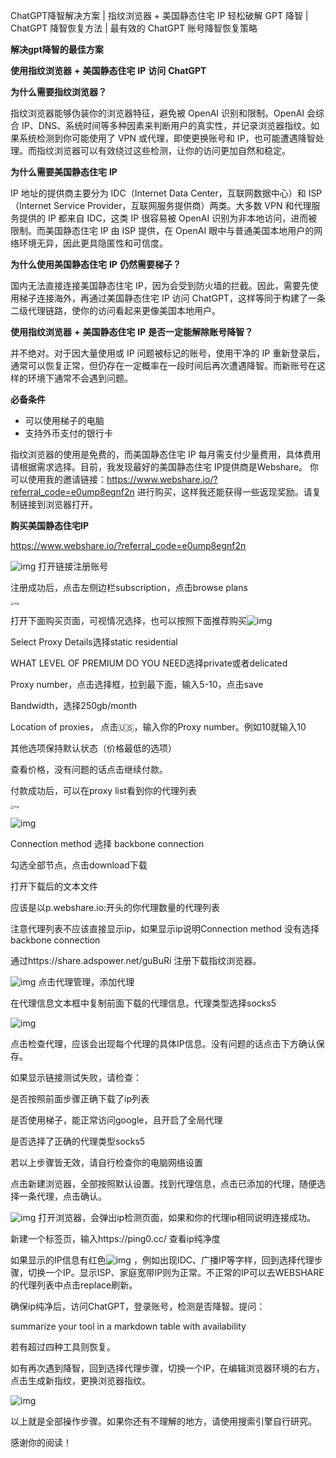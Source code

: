 ChatGPT降智解决方案 | 指纹浏览器 + 美国静态住宅 IP 轻松破解 GPT 降智 | ChatGPT 降智恢复方法 | 最有效的 ChatGPT 账号降智恢复策略

**解决gpt降智的最佳方案**

**使用指纹浏览器** **+** **美国静态住宅** **IP** **访问** **ChatGPT**

**为什么需要指纹浏览器？**

指纹浏览器能够伪装你的浏览器特征，避免被 OpenAI 识别和限制。OpenAI 会综合 IP、DNS、系统时间等多种因素来判断用户的真实性，并记录浏览器指纹。如果系统检测到你可能使用了 VPN 或代理，即使更换账号和 IP，也可能遭遇降智处理。而指纹浏览器可以有效绕过这些检测，让你的访问更加自然和稳定。

**为什么需要美国静态住宅** **IP**

IP 地址的提供商主要分为 IDC（Internet Data Center，互联网数据中心）和 ISP（Internet Service Provider，互联网服务提供商）两类。大多数 VPN 和代理服务提供的 IP 都来自 IDC，这类 IP 很容易被 OpenAI 识别为非本地访问，进而被限制。而美国静态住宅 IP 由 ISP 提供，在 OpenAI 眼中与普通美国本地用户的网络环境无异，因此更具隐匿性和可信度。

**为什么使用美国静态住宅** **IP** **仍然需要梯子？**

国内无法直接连接美国静态住宅 IP，因为会受到防火墙的拦截。因此，需要先使用梯子连接海外，再通过美国静态住宅 IP 访问 ChatGPT，这样等同于构建了一条二级代理链路，使你的访问看起来更像美国本地用户。

**使用指纹浏览器** **+** **美国静态住宅** **IP** **是否一定能解除账号降智？**

并不绝对。对于因大量使用或 IP 问题被标记的账号，使用干净的 IP 重新登录后，通常可以恢复正常，但仍存在一定概率在一段时间后再次遭遇降智。而新账号在这样的环境下通常不会遇到问题。

**必备条件**

- 可以使用梯子的电脑
- 支持外币支付的银行卡

指纹浏览器的使用是免费的，而美国静态住宅 IP 每月需支付少量费用，具体费用请根据需求选择。目前，我发现最好的美国静态住宅 IP提供商是Webshare。 你可以使用我的邀请链接：https://www.webshare.io/?referral_code=e0ump8egnf2n 进行购买，这样我还能获得一些返现奖励。请复制链接到浏览器打开。 

**购买美国静态住宅IP**

https://www.webshare.io/?referral_code=e0ump8egnf2n

![img](https://raw.githubusercontent.com/thh789/Chatgpt/refs/heads/main/clip_image002.png)
 打开链接注册账号

注册成功后，点击左侧边栏subscription，点击browse plans

<img src="https://raw.githubusercontent.com/thh789/Chatgpt/refs/heads/main/clip_image003.png" alt="img" style="zoom: 33%;" />

打开下面购买页面，可视情况选择，也可以按照下面推荐购买![img](https://raw.githubusercontent.com/thh789/Chatgpt/refs/heads/main/clip_image004.png)

Select Proxy Details选择static residential

 

WHAT LEVEL OF PREMIUM DO YOU NEED选择private或者delicated

 

Proxy number，点击选择框，拉到最下面，输入5-10，点击save

 

Bandwidth，选择250gb/month

 

Location of proxies， 点击🇺🇸，输入你的Proxy number。例如10就输入10

 

其他选项保持默认状态（价格最低的选项）

 

查看价格，没有问题的话点击继续付款。

 

付款成功后，可以在proxy list看到你的代理列表

<img src="https://raw.githubusercontent.com/thh789/Chatgpt/refs/heads/main/clip_image005.png" alt="img" style="zoom:33%;" />

![img](https://raw.githubusercontent.com/thh789/Chatgpt/refs/heads/main/clip_image006.png)

Connection method 选择 backbone connection



勾选全部节点，点击download下载



打开下载后的文本文件

 

应该是以p.webshare.io:开头的你代理数量的代理列表

 

注意代理列表不应该直接显示ip，如果显示ip说明Connection method 没有选择 backbone connection

  

通过https://share.adspower.net/guBuRi 注册下载指纹浏览器。

 

![img](https://raw.githubusercontent.com/thh789/Chatgpt/refs/heads/main/clip_image007.png)
 点击代理管理，添加代理

 

在代理信息文本框中复制前面下载的代理信息。代理类型选择socks5

![img](https://raw.githubusercontent.com/thh789/Chatgpt/refs/heads/main/clip_image008.png)

 

点击检查代理，应该会出现每个代理的具体IP信息。没有问题的话点击下方确认保存。

 

如果显示链接测试失败，请检查：

 

是否按照前面步骤正确下载了ip列表

 

是否使用梯子，能正常访问google，且开启了全局代理

 

是否选择了正确的代理类型socks5

 

若以上步骤皆无效，请自行检查你的电脑网络设置

点击新建浏览器，全部按照默认设置。找到代理信息，点击已添加的代理，随便选择一条代理，点击确认。


![img](https://raw.githubusercontent.com/thh789/Chatgpt/refs/heads/main/clip_image009.png)
 打开浏览器，会弹出ip检测页面，如果和你的代理ip相同说明连接成功。

 新建一个标签页，输入https://ping0.cc/ 查看ip纯净度

 如果显示的IP信息有红色![img](https://raw.githubusercontent.com/thh789/Chatgpt/refs/heads/main/clip_image010.png)
 ，例如出现IDC、广播IP等字样，回到选择代理步骤，切换一个IP。显示ISP、家庭宽带IP则为正常。不正常的IP可以去WEBSHARE的代理列表中点击replace刷新。

 

确保ip纯净后，访问ChatGPT，登录账号，检测是否降智。提问：

summarize your tool in a markdown table with availability

若有超过四种工具则恢复。

 

如有再次遇到降智，回到选择代理步骤，切换一个IP，在编辑浏览器环境的右方，点击生成新指纹，更换浏览器指纹。

![img](https://raw.githubusercontent.com/thh789/Chatgpt/refs/heads/main/clip_image011.png)

 

以上就是全部操作步骤。如果你还有不理解的地方，请使用搜索引擎自行研究。

 

感谢你的阅读！






